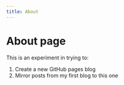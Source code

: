```yaml
---
title: About
---
```

# About page

This is an experiment in trying to:
1. Create a new GitHub pages blog
2. Mirror posts from my first blog to this one

